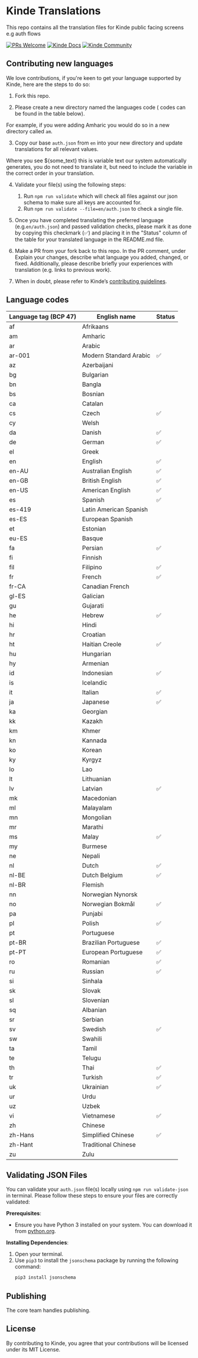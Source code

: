 # Kinde Translations

This repo contains all the translation files for Kinde public facing screens e.g auth flows

[![PRs Welcome](https://img.shields.io/badge/PRs-welcome-brightgreen.svg?style=flat-square)](https://makeapullrequest.com) [![Kinde Docs](https://img.shields.io/badge/Kinde-Docs-eee?style=flat-square)](https://kinde.com/docs/) [![Kinde Community](https://img.shields.io/badge/Kinde-Community-eee?style=flat-square)](https://thekindecommunity.slack.com)
   
## Contributing new languages

We love contributions, if you're keen to get your language supported by Kinde, here are the steps to do so:

1. Fork this repo.

2. Please create a new directory named the languages code ( codes can be found in the table below).

For example, if you were adding Amharic you would do so in a new directory called `am`.

3. Copy our base `auth.json` from `en` into your new directory and update translations for all relevant values.

Where you see ${some_text} this is variable text our system automatically generates, you do not need to translate it, but need to include the variable in the correct order in your translation.

4. Validate your file(s) using the following steps:

   1. Run `npm run validate` which will check all files against our json schema to make sure all keys are accounted for.
   2. Run `npm run validate --file=en/auth.json` to check a single file.

5. Once you have completed translating the preferred language (e.g.`en/auth.json`) and passed validation checks, please mark it as done by copying this checkmark (✅) and placing it in the "Status" column of the table for your translated language in the README.md file.

6. Make a PR from your fork back to this repo. In the PR comment, under Explain your changes, describe what language you added, changed, or fixed. Additionally, please describe briefly your experiences with translation (e.g. links to previous work).

7. When in doubt, please refer to Kinde’s [contributing guidelines](https://github.com/kinde-oss/.github/blob/489e2ca9c3307c2b2e098a885e22f2239116394a/CONTRIBUTING.md).

## Language codes

| Language tag (BCP 47) | English name           | Status |
| --------------------- | ---------------------- | ------ |
| af                    | Afrikaans              |
| am                    | Amharic                |
| ar                    | Arabic                 |
| ar-001                | Modern Standard Arabic | ✅     |
| az                    | Azerbaijani            |
| bg                    | Bulgarian              |
| bn                    | Bangla                 |
| bs                    | Bosnian                |
| ca                    | Catalan                |
| cs                    | Czech                  | ✅     |
| cy                    | Welsh                  |
| da                    | Danish                 | ✅     |
| de                    | German                 | ✅     |
| el                    | Greek                  |
| en                    | English                | ✅     |
| en-AU                 | Australian English     | ✅     |
| en-GB                 | British English        | ✅     |
| en-US                 | American English       | ✅     |
| es                    | Spanish                | ✅     |
| es-419                | Latin American Spanish |
| es-ES                 | European Spanish       |
| et                    | Estonian               |
| eu-ES                 | Basque                 |
| fa                    | Persian                | ✅     |
| fi                    | Finnish                |
| fil                   | Filipino               | ✅     |
| fr                    | French                 | ✅     |
| fr-CA                 | Canadian French        |
| gl-ES                 | Galician               |
| gu                    | Gujarati               |
| he                    | Hebrew                 | ✅     |
| hi                    | Hindi                  |
| hr                    | Croatian               |
| ht                    | Haitian Creole         | ✅     |
| hu                    | Hungarian              |
| hy                    | Armenian               |
| id                    | Indonesian             | ✅     |
| is                    | Icelandic              |
| it                    | Italian                | ✅     |
| ja                    | Japanese               | ✅     |
| ka                    | Georgian               |
| kk                    | Kazakh                 |
| km                    | Khmer                  |
| kn                    | Kannada                |
| ko                    | Korean                 |
| ky                    | Kyrgyz                 |
| lo                    | Lao                    |
| lt                    | Lithuanian             |
| lv                    | Latvian                | ✅     |
| mk                    | Macedonian             |
| ml                    | Malayalam              |
| mn                    | Mongolian              |
| mr                    | Marathi                |
| ms                    | Malay                  | ✅     |
| my                    | Burmese                |
| ne                    | Nepali                 |
| nl                    | Dutch                  | ✅     |
| nl-BE                 | Dutch Belgium          | ✅     |
| nl-BR                 | Flemish                |
| nn                    | Norwegian Nynorsk      |
| no                    | Norwegian Bokmål       | ✅     |
| pa                    | Punjabi                |
| pl                    | Polish                 | ✅     |
| pt                    | Portuguese             |
| pt-BR                 | Brazilian Portuguese   | ✅     |
| pt-PT                 | European Portuguese    | ✅     |
| ro                    | Romanian               | ✅     |
| ru                    | Russian                | ✅     |
| si                    | Sinhala                |
| sk                    | Slovak                 |
| sl                    | Slovenian              |
| sq                    | Albanian               |
| sr                    | Serbian                |
| sv                    | Swedish                | ✅     |
| sw                    | Swahili                |
| ta                    | Tamil                  |
| te                    | Telugu                 |
| th                    | Thai                   | ✅     |
| tr                    | Turkish                | ✅     |
| uk                    | Ukrainian              | ✅     |
| ur                    | Urdu                   |
| uz                    | Uzbek                  |
| vi                    | Vietnamese             | ✅     |
| zh                    | Chinese                |
| zh-Hans               | Simplified Chinese     | ✅     |
| zh-Hant               | Traditional Chinese    |
| zu                    | Zulu                   |

## Validating JSON Files

You can validate your `auth.json` file(s) locally using `npm run validate-json` in terminal. Please follow these steps to ensure your files are correctly validated:

**Prerequisites**:

- Ensure you have Python 3 installed on your system. You can download it from [python.org](https://www.python.org/downloads/).

**Installing Dependencies**:

1. Open your terminal.
2. Use `pip3` to install the `jsonschema` package by running the following command:
   ```sh
   pip3 install jsonschema
   ```

## Publishing

The core team handles publishing.

## License

By contributing to Kinde, you agree that your contributions will be licensed under its MIT License.
